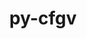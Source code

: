 ---
title: "py-cfgv"
layout: cache
categories: [package, develop]
meta: {"versions": ["3.3.1"], "compilers": ["gcc@=11.1.0"], "oss": ["ubuntu20.04"], "platforms": ["linux"], "targets": ["ppc64le", "x86_64_v3"], "stacks": ["data-vis-sdk", "e4s", "e4s-power", "root"], "num_specs": 11, "num_specs_by_stack": {"root": 11, "e4s-power": 3, "e4s": 4, "data-vis-sdk": 4}}
spec_details: [{"hash": "v37my2qjoyfiptwzcx2gpbfchpvczgeh", "compiler": "gcc@=11.1.0", "versions": ["3.3.1"], "os": "ubuntu20.04", "platform": "linux", "target": "ppc64le", "variants": ["build_system=python_pip"], "stacks": ["root", "e4s-power"], "size": "-", "tarball": "https://binaries.spack.io/develop/build_cache/linux-ubuntu20.04-ppc64le/gcc-11.1.0/py-cfgv-3.3.1/linux-ubuntu20.04-ppc64le-gcc-11.1.0-py-cfgv-3.3.1-v37my2qjoyfiptwzcx2gpbfchpvczgeh.spack"}, {"hash": "bebn3rn3t5m7owilv5wmqu7wg2t7a7jl", "compiler": "gcc@=11.1.0", "versions": ["3.3.1"], "os": "ubuntu20.04", "platform": "linux", "target": "ppc64le", "variants": ["build_system=python_pip"], "stacks": ["root", "e4s-power"], "size": "-", "tarball": "https://binaries.spack.io/develop/build_cache/linux-ubuntu20.04-ppc64le/gcc-11.1.0/py-cfgv-3.3.1/linux-ubuntu20.04-ppc64le-gcc-11.1.0-py-cfgv-3.3.1-bebn3rn3t5m7owilv5wmqu7wg2t7a7jl.spack"}, {"hash": "mup3dsjpbqrcdesdc6crv6nxryr6qoee", "compiler": "gcc@=11.1.0", "versions": ["3.3.1"], "os": "ubuntu20.04", "platform": "linux", "target": "ppc64le", "variants": ["build_system=python_pip"], "stacks": ["root", "e4s-power"], "size": "-", "tarball": "https://binaries.spack.io/develop/build_cache/linux-ubuntu20.04-ppc64le/gcc-11.1.0/py-cfgv-3.3.1/linux-ubuntu20.04-ppc64le-gcc-11.1.0-py-cfgv-3.3.1-mup3dsjpbqrcdesdc6crv6nxryr6qoee.spack"}, {"hash": "bdk67s7uatdoynz47wyohvjmd4jny44g", "compiler": "gcc@=11.1.0", "versions": ["3.3.1"], "os": "ubuntu20.04", "platform": "linux", "target": "x86_64_v3", "variants": ["build_system=python_pip"], "stacks": ["e4s", "root"], "size": "-", "tarball": "https://binaries.spack.io/develop/build_cache/linux-ubuntu20.04-x86_64_v3/gcc-11.1.0/py-cfgv-3.3.1/linux-ubuntu20.04-x86_64_v3-gcc-11.1.0-py-cfgv-3.3.1-bdk67s7uatdoynz47wyohvjmd4jny44g.spack"}, {"hash": "rvixtmzj7qeuifwacqykcf5cpt7oa7kw", "compiler": "gcc@=11.1.0", "versions": ["3.3.1"], "os": "ubuntu20.04", "platform": "linux", "target": "x86_64_v3", "variants": ["build_system=python_pip"], "stacks": ["data-vis-sdk", "root"], "size": "-", "tarball": "https://binaries.spack.io/develop/build_cache/linux-ubuntu20.04-x86_64_v3/gcc-11.1.0/py-cfgv-3.3.1/linux-ubuntu20.04-x86_64_v3-gcc-11.1.0-py-cfgv-3.3.1-rvixtmzj7qeuifwacqykcf5cpt7oa7kw.spack"}, {"hash": "baauwkea24njgf3pxbi3ym4g6bh5mumk", "compiler": "gcc@=11.1.0", "versions": ["3.3.1"], "os": "ubuntu20.04", "platform": "linux", "target": "x86_64_v3", "variants": ["build_system=python_pip"], "stacks": ["data-vis-sdk", "root"], "size": "-", "tarball": "https://binaries.spack.io/develop/build_cache/linux-ubuntu20.04-x86_64_v3/gcc-11.1.0/py-cfgv-3.3.1/linux-ubuntu20.04-x86_64_v3-gcc-11.1.0-py-cfgv-3.3.1-baauwkea24njgf3pxbi3ym4g6bh5mumk.spack"}, {"hash": "fzi7tq2f5lgogvaple4yy4qhvipevdjt", "compiler": "gcc@=11.1.0", "versions": ["3.3.1"], "os": "ubuntu20.04", "platform": "linux", "target": "x86_64_v3", "variants": ["build_system=python_pip"], "stacks": ["data-vis-sdk", "root"], "size": "-", "tarball": "https://binaries.spack.io/develop/build_cache/linux-ubuntu20.04-x86_64_v3/gcc-11.1.0/py-cfgv-3.3.1/linux-ubuntu20.04-x86_64_v3-gcc-11.1.0-py-cfgv-3.3.1-fzi7tq2f5lgogvaple4yy4qhvipevdjt.spack"}, {"hash": "tsb2kyyyutmksizhbcd7wtd6nplwzk7c", "compiler": "gcc@=11.1.0", "versions": ["3.3.1"], "os": "ubuntu20.04", "platform": "linux", "target": "x86_64_v3", "variants": ["build_system=python_pip"], "stacks": ["data-vis-sdk", "root"], "size": "-", "tarball": "https://binaries.spack.io/develop/build_cache/linux-ubuntu20.04-x86_64_v3/gcc-11.1.0/py-cfgv-3.3.1/linux-ubuntu20.04-x86_64_v3-gcc-11.1.0-py-cfgv-3.3.1-tsb2kyyyutmksizhbcd7wtd6nplwzk7c.spack"}, {"hash": "y3s3niqfistqdfgahlxsaas4b34brnwh", "compiler": "gcc@=11.1.0", "versions": ["3.3.1"], "os": "ubuntu20.04", "platform": "linux", "target": "x86_64_v3", "variants": ["build_system=python_pip"], "stacks": ["e4s", "root"], "size": "-", "tarball": "https://binaries.spack.io/develop/build_cache/linux-ubuntu20.04-x86_64_v3/gcc-11.1.0/py-cfgv-3.3.1/linux-ubuntu20.04-x86_64_v3-gcc-11.1.0-py-cfgv-3.3.1-y3s3niqfistqdfgahlxsaas4b34brnwh.spack"}, {"hash": "hnqejo2hqwx2xnfalmu4b4cjt24wo4r2", "compiler": "gcc@=11.1.0", "versions": ["3.3.1"], "os": "ubuntu20.04", "platform": "linux", "target": "x86_64_v3", "variants": ["build_system=python_pip"], "stacks": ["e4s", "root"], "size": "-", "tarball": "https://binaries.spack.io/develop/build_cache/linux-ubuntu20.04-x86_64_v3/gcc-11.1.0/py-cfgv-3.3.1/linux-ubuntu20.04-x86_64_v3-gcc-11.1.0-py-cfgv-3.3.1-hnqejo2hqwx2xnfalmu4b4cjt24wo4r2.spack"}, {"hash": "2bajoyygj35xe7nz4r453rjhez2hbyxz", "compiler": "gcc@=11.1.0", "versions": ["3.3.1"], "os": "ubuntu20.04", "platform": "linux", "target": "x86_64_v3", "variants": ["build_system=python_pip"], "stacks": ["e4s", "root"], "size": "-", "tarball": "https://binaries.spack.io/develop/build_cache/linux-ubuntu20.04-x86_64_v3/gcc-11.1.0/py-cfgv-3.3.1/linux-ubuntu20.04-x86_64_v3-gcc-11.1.0-py-cfgv-3.3.1-2bajoyygj35xe7nz4r453rjhez2hbyxz.spack"}]
---